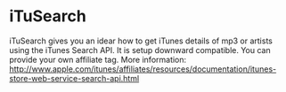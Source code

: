 # iTuSearch
iTuSearch gives you an idear how to get iTunes details of mp3 or artists using the iTunes Search API.
It is setup downward compatible. You can provide your own affiliate tag.
More information: http://www.apple.com/itunes/affiliates/resources/documentation/itunes-store-web-service-search-api.html
